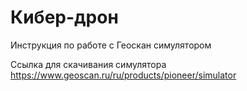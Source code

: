 # Кибер-дрон

Инструкция по работе с Геоскан симулятором

Ссылка для скачивания симулятора https://www.geoscan.ru/ru/products/pioneer/simulator
